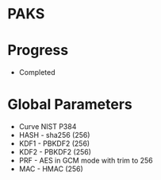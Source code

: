 # PAKS

Progress
========
* Completed

Global Parameters
=================
* Curve NIST P384
* HASH - sha256 (256)
* KDF1 - PBKDF2 (256)
* KDF2 - PBKDF2 (256)
* PRF  - AES in GCM mode with trim to 256
* MAC  - HMAC (256)
